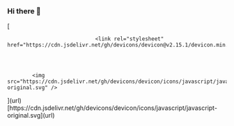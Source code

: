 ### Hi there 👋

[<html>
  <header>
  
            <link rel="stylesheet" href="https://cdn.jsdelivr.net/gh/devicons/devicon@v2.15.1/devicon.min.css">
          
  </header>
  <body>
    
            <img src="https://cdn.jsdelivr.net/gh/devicons/devicon/icons/javascript/javascript-original.svg" />
          
  </body>
</html>](url)
[https://cdn.jsdelivr.net/gh/devicons/devicon/icons/javascript/javascript-original.svg](url)

<!--
**nickcrowney/nickcrowney** is a ✨ _special_ ✨ repository because its `README.md` (this file) appears on your GitHub profile.

Here are some ideas to get you started:

- 🔭 I’m currently working on ...
- 🌱 I’m currently learning ...
- 👯 I’m looking to collaborate on ...
- 🤔 I’m looking for help with ...
- 💬 Ask me about ...
- 📫 How to reach me: ...
- 😄 Pronouns: ...
- ⚡ Fun fact: ...
-->
